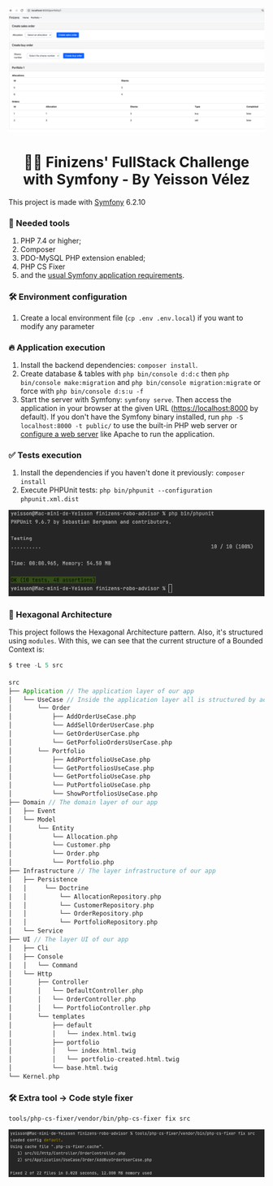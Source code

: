 <!--suppress HtmlDeprecatedAttribute -->
<p align="center">
    <img src="public/assets/full-stack-challange.png" alt="home">
</p>

# 

<h1 align="center">
  🐘🎯 Finizens' FullStack Challenge with Symfony - By Yeisson Vélez
</h1>

This project is made with [Symfony][1] 6.2.10

### 🐳 Needed tools

1. PHP 7.4 or higher;
2. Composer
3. PDO-MySQL PHP extension enabled;
4. PHP CS Fixer
5. and the [usual Symfony application requirements][2].

### 🛠️ Environment configuration

1. Create a local environment file (`cp .env .env.local`) if you want to modify any parameter

### 🔥 Application execution

1. Install the backend dependencies: `composer install`.
2. Create database & tables with `php bin/console d:d:c` then `php bin/console make:migration`
   and `php bin/console migration:migrate` or force with `php bin/console d:s:u -f`
3. Start the server with Symfony: `symfony serve`.
   Then access the application in your browser at the given URL ([https://localhost:8000](https://localhost:8000) by
   default).
   If you don't have the Symfony binary installed, run `php -S localhost:8000 -t public/`
   to use the built-in PHP web server or [configure a web server][3] like
   Apache to run the application.


### ✅ Tests execution

1. Install the dependencies if you haven't done it previously: `composer install`
2. Execute PHPUnit tests: `php bin/phpunit --configuration phpunit.xml.dist`

<!--suppress HtmlDeprecatedAttribute -->
<p align="left">
    <img src="public/assets/tests.png" alt="test">
</p>


### 🎯 Hexagonal Architecture

This project follows the Hexagonal Architecture pattern. Also, it's structured using `modules`.
With this, we can see that the current structure of a Bounded Context is:

```scala
$ tree -L 5 src
    
src
├── Application // The application layer of our app
│   └── UseCase // Inside the application layer all is structured by actions
│       └── Order
│           ├── AddOrderUseCase.php
│           └── AddSellOrderUserCase.php
│           └── GetOrderUserCase.php
│           └── GetPorfolioOrdersUserCase.php
│       └── Portfolio
│           ├── AddPortfolioUseCase.php
│           └── GetPortfoliosUseCase.php
│           └── GetPortfolioUseCase.php
│           └── PutPortfolioUseCase.php
│           └── ShowPortfoliosUseCase.php
├── Domain // The domain layer of our app
│   ├── Event
│   └── Model
│       └── Entity
│           └── Allocation.php
│           └── Customer.php
│           └── Order.php
│           └── Portfolio.php
├── Infrastructure // The layer infrastructure of our app
│   ├── Persistence
│   │     └── Doctrine   
│   │         └── AllocationRepository.php
│   │         └── CustomerRepository.php
│   │         └── OrderRepository.php
│   │         └── PortfolioRepository.php
│   └── Service
├── UI // The layer UI of our app
│   ├── Cli
│   ├── Console
│   │   └── Command   
│   └── Http   
│       ├── Controller
│       │   └── DefaultController.php
│       │   └── OrderController.php
│       │   └── PortfolioController.php
│       └── templates
│           ├── default
│           │   └── index.html.twig
│           ├── portfolio
│           │   └── index.html.twig
│           │   └── portfolio-created.html.twig
│           └── base.html.twig
└── Kernel.php
```

### 🛠️ Extra tool -> Code style fixer

```console
tools/php-cs-fixer/vendor/bin/php-cs-fixer fix src
```

<!--suppress HtmlDeprecatedAttribute -->
<p align="left">
    <img src="public/assets/code-style-fixer.png" alt="fixer">
</p>

[1]: https://symfony.com/doc/6.2.10/index.html

[2]: https://symfony.com/doc/6.2.10/setup.html#technical-requirements

[3]: https://symfony.com/doc/6.2.10/setup/web_server_configuration.html

